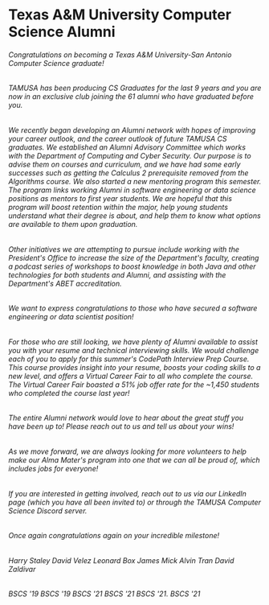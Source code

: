 # Texas A&M University Computer Science Alumni

###### Congratulations on becoming a Texas A&M University-San Antonio Computer Science graduate!
###### TAMUSA has been producing CS Graduates for the last 9 years and you are now in an exclusive club joining the 61 alumni who have graduated before you.
###### We recently began developing an Alumni network with hopes of improving your career outlook, and the career outlook of future TAMUSA CS graduates. We established an Alumni Advisory Committee which works with the Department of Computing and Cyber Security. Our purpose is to advise them on courses and curriculum, and we have had some early successes such as getting the Calculus 2 prerequisite removed from the Algorithms course. We also started a new mentoring program this semester. The program links working Alumni in software engineering or data science positions as mentors to first year students. We are hopeful that this program will boost retention within the major, help young students understand what their degree is about, and help them to know what options are available to them upon graduation.
###### Other initiatives we are attempting to pursue include working with the President's Office to increase the size of the Department's faculty, creating a podcast series of workshops to boost knowledge in both Java and other technologies for both students and Alumni, and assisting with the Department's ABET accreditation.
###### We want to express congratulations to those who have secured a software engineering or data scientist position!
###### For those who are still looking, we have plenty of Alumni available to assist you with your resume and technical interviewing skills. We would challenge each of you to apply for this summer's CodePath Interview Prep Course. This course provides insight into your resume, boosts your coding skills to a new level, and offers a Virtual Career Fair to all who complete the course. The Virtual Career Fair boasted a 51% job offer rate for the ~1,450 students who completed the course last year!
###### The entire Alumni network would love to hear about the great stuff you have been up to! Please reach out to us and tell us about your wins!
###### As we move forward, we are always looking for more volunteers to help make our Alma Mater's program into one that we can all be proud of, which includes jobs for everyone! 
###### If you are interested in getting involved, reach out to us via our LinkedIn page (which you have all been invited to) or through the TAMUSA Computer Science Discord server.
###### Once again congratulations again on your incredible milestone!
###### Harry Staley    David Velez     Leonard Box     James Mick      Alvin Tran      David Zaldivar
###### BSCS '19        BSCS '19        BSCS '21        BSCS '21        BSCS '21.       BSCS '21

<!--
## Hi there 👋

**Here are some ideas to get you started:**

🙋‍♀️ A short introduction - what is your organization all about?
🌈 Contribution guidelines - how can the community get involved?
👩‍💻 Useful resources - where can the community find your docs? Is there anything else the community should know?
🍿 Fun facts - what does your team eat for breakfast?
🧙 Remember, you can do mighty things with the power of [Markdown](https://docs.github.com/github/writing-on-github/getting-started-with-writing-and-formatting-on-github/basic-writing-and-formatting-syntax)
-->
